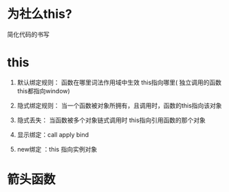 # 为社么this?

 简化代码的书写  


# this
  1. 默认绑定规则： 函数在哪里词法作用域中生效  this指向哪里( 独立调用的函数this都指向window)


  2. 隐式绑定规则： 当一个函数被对象所拥有，且调用时，函数的this指向该对象



  3. 隐式丢失： 当函数被多个对象链式调用时 this指向引用函数的那个对象



  4. 显示绑定：call  apply  bind   

  5. new绑定   ：this 指向实例对象


  # 箭头函数   




